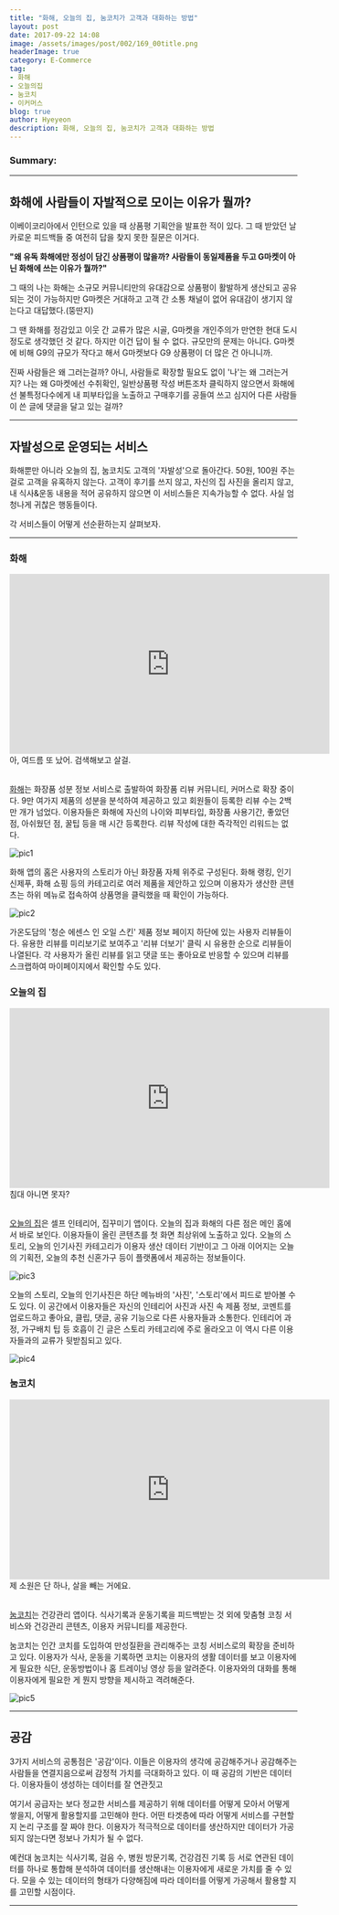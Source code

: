 ```yaml
---
title: "화해, 오늘의 집, 눔코치가 고객과 대화하는 방법"
layout: post
date: 2017-09-22 14:08
image: /assets/images/post/002/169_00title.png
headerImage: true
category: E-Commerce
tag:
- 화해
- 오늘의집
- 눔코치
- 이커머스
blog: true
author: Hyeyeon
description: 화해, 오늘의 집, 눔코치가 고객과 대화하는 방법
---
```


### Summary:



---

## 화해에 사람들이 자발적으로 모이는 이유가 뭘까?

이베이코리아에서 인턴으로 있을 때 상품평 기획안을 발표한 적이 있다. 그 때 받았던 날카로운 피드백들 중 여전히 답을 찾지 못한 질문은 이거다.

**"왜 유독 화해에만 정성이 담긴 상품평이 많을까? 사람들이 동일제품을 두고 G마켓이 아닌 화해에 쓰는 이유가 뭘까?"**

그 때의 나는 화해는 소규모 커뮤니티만의 유대감으로 상품평이 활발하게 생산되고 공유되는 것이 가능하지만 G마켓은 거대하고 고객 간 소통 채널이 없어 유대감이 생기지 않는다고 대답했다.(뚱딴지)

그 땐 화해를 정감있고 이웃 간 교류가 많은 시골, G마켓을 개인주의가 만연한 현대 도시 정도로 생각했던 것 같다. 하지만 이건 답이 될 수 없다. 규모만의 문제는 아니다. G마켓에 비해 G9의 규모가 작다고 해서 G마켓보다 G9 상품평이 더 많은 건 아니니까.

진짜 사람들은 왜 그러는걸까? 아니, 사람들로 확장할 필요도 없이 '나'는 왜 그러는거지? 나는 왜 G마켓에선 수취확인, 일반상품평 작성 버튼조차 클릭하지 않으면서 화해에선 불특정다수에게 내 피부타입을 노출하고 구매후기를 공들여 쓰고 심지어 다른 사람들이 쓴 글에 댓글을 달고 있는 걸까?

---

## 자발성으로 운영되는 서비스

화해뿐만 아니라 오늘의 집, 눔코치도 고객의 '자발성'으로 돌아간다. 50원, 100원 주는 걸로 고객을 유혹하지 않는다. 고객이 후기를 쓰지 않고, 자신의 집 사진을 올리지 않고, 내 식사&운동 내용을 적어 공유하지 않으면 이 서비스들은 지속가능할 수 없다. 사실 엄청나게 귀찮은 행동들이다.

각 서비스들이 어떻게 선순환하는지 살펴보자.

---

### 화해

<iframe width="560" height="315" src="https://www.youtube.com/embed/1Si477zQ9gM?rel=0" frameborder="0" allowfullscreen></iframe>
<figcaption class="caption">아, 여드름 또 났어. 검색해보고 살걸.</figcaption>
<br>

[화해](https://play.google.com/store/apps/details?id=kr.co.company.hwahae)는 화장품 성분 정보 서비스로 출발하여 화장품 리뷰 커뮤니티, 커머스로 확장 중이다. 9만 여가지 제품의 성분을 분석하여 제공하고 있고 회원들이 등록한 리뷰 수는 2백 만 개가 넘었다. 이용자들은 화해에 자신의 나이와 피부타입, 화장품 사용기간, 좋았던 점, 아쉬웠던 점, 꿀팁 등을 매 시간 등록한다. 리뷰 작성에 대한 즉각적인 리워드는 없다.

![pic1](/assets/images/post/002/174_01.png)

화해 앱의 홈은 사용자의 스토리가 아닌 화장품 자체 위주로 구성된다. 화해 랭킹, 인기 신제푸, 화해 쇼핑 등의 카테고리로 여러 제품을 제안하고 있으며 이용자가 생산한 콘텐츠는 하위 메뉴로 접속하여 상품명을 클릭했을 때 확인이 가능하다.

![pic2](/assets/images/post/002/174_02.png)

가온도담의 '청순 에센스 인 오일 스킨' 제품 정보 페이지 하단에 있는 사용자 리뷰들이다. 유용한 리뷰를 미리보기로 보여주고 '리뷰 더보기' 클릭 시 유용한 순으로 리뷰들이 나열된다. 각 사용자가 올린 리뷰를 읽고 댓글 또는 좋아요로 반응할 수 있으며 리뷰를 스크랩하여 마이페이지에서 확인할 수도 있다.

### 오늘의 집

<iframe width="560" height="315" src="https://www.youtube.com/embed/PlShj2j0PFM?rel=0" frameborder="0" allowfullscreen></iframe>
<figcaption class="caption">침대 아니면 못자?</figcaption>
<br>

[오늘의 집](https://play.google.com/store/apps/details?id=net.bucketplace)은 셀프 인테리어, 집꾸미기 앱이다. 오늘의 집과 화해의 다른 점은 메인 홈에서 바로 보인다. 이용자들이 올린 콘텐츠를 첫 화면 최상위에 노출하고 있다. 오늘의 스토리, 오늘의 인기사진 카테고리가 이용자 생산 데이터 기반이고 그 아래 이어지는 오늘의 기획전, 오늘의 추천 신혼가구 등이 플랫폼에서 제공하는 정보들이다.

![pic3](/assets/images/post/002/174_03.png)

오늘의 스토리, 오늘의 인기사진은 하단 메뉴바의 '사진', '스토리'에서 피드로 받아볼 수도 있다. 이 공간에서 이용자들은 자신의 인테리어 사진과 사진 속 제품 정보, 코멘트를 업로드하고 좋아요, 클립, 댓글, 공유 기능으로 다른 사용자들과 소통한다. 인테리어 과정, 가구배치 팁 등 호흡이 긴 글은 스토리 카테고리에 주로 올라오고 이 역시 다른 이용자들과의 교류가 뒷받침되고 있다.

![pic4](/assets/images/post/002/174_04.png)

### 눔코치

<iframe width="560" height="315" src="https://www.youtube.com/embed/-EwG7dYETCo?rel=0" frameborder="0" allowfullscreen></iframe>
<figcaption class="caption">제 소원은 단 하나, 살을 빼는 거에요.</figcaption>
<br>

[눔코치](https://play.google.com/store/apps/details?id=com.wsl.noom&hl=ko)는 건강관리 앱이다. 식사기록과 운동기록을 피드백받는 것 외에 맞춤형 코칭 서비스와 건강관리 콘텐츠, 이용자 커뮤니티를 제공한다.

눔코치는 인간 코치를 도입하여 만성질환을 관리해주는 코칭 서비스로의 확장을 준비하고 있다. 이용자가 식사, 운동을 기록하면 코치는 이용자의 생활 데이터를 보고 이용자에게 필요한 식단, 운동방법이나 홈 트레이닝 영상 등을 알려준다. 이용자와의 대화를 통해 이용자에게 필요한 게 뭔지 방향을 제시하고 격려해준다.

![pic5](/assets/images/post/002/174_05.jpg)

---

## 공감

3가지 서비스의 공통점은 '공감'이다. 이들은 이용자의 생각에 공감해주거나 공감해주는 사람들을 연결지음으로써 감정적 가치를 극대화하고 있다. 이 때 공감의 기반은 데이터다. 이용자들이 생성하는 데이터를 잘 연관짓고

여기서 공급자는 보다 정교한 서비스를 제공하기 위해 데이터를 어떻게 모아서 어떻게 쌓을지, 어떻게 활용할지를 고민해야 한다. 어떤 타겟층에 따라 어떻게 서비스를 구현할 지 논리 구조를 잘 짜야 한다. 이용자가 적극적으로 데이터를 생산하지만 데이터가 가공되지 않는다면 정보나 가치가 될 수 없다.

예컨대 눔코치는 식사기록, 걸음 수, 병원 방문기록, 건강검진 기록 등 서로 연관된 데이터를 하나로 통합해 분석하여 데이터를 생산해내는 이용자에게 새로운 가치를 줄 수 있다. 모을 수 있는 데이터의 형태가 다양해짐에 따라 데이터를 어떻게 가공해서 활용할 지를 고민할 시점이다.

---

